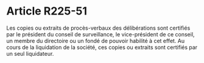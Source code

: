 # Article R225-51

Les copies ou extraits de procès-verbaux des délibérations sont certifiés par le président du conseil de surveillance, le vice-président de ce conseil, un membre du directoire ou un fondé de pouvoir habilité à cet effet.   Au cours de la liquidation de la société, ces copies ou extraits sont certifiés par un seul liquidateur.